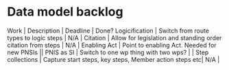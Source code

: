 # Data model backlog

Work | Description | Deadline | Done?
Logicification | Switch from route types to logic steps | N/A |
Citation | Allow for legislation and standing order citation from steps | N/A |
Enabling Act | Point to enabling Act. Needed for new PNSIs ||
PNIS as SI | Switch to one wp thing with two wps? | |
Step collections | Capture start steps, key steps, Member action steps etc| N/A |
